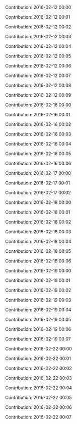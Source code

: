 Contribution: 2016-02-12 00:00

Contribution: 2016-02-12 00:01

Contribution: 2016-02-12 00:02

Contribution: 2016-02-12 00:03

Contribution: 2016-02-12 00:04

Contribution: 2016-02-12 00:05

Contribution: 2016-02-12 00:06

Contribution: 2016-02-12 00:07

Contribution: 2016-02-12 00:08

Contribution: 2016-02-12 00:09

Contribution: 2016-02-16 00:00

Contribution: 2016-02-16 00:01

Contribution: 2016-02-16 00:02

Contribution: 2016-02-16 00:03

Contribution: 2016-02-16 00:04

Contribution: 2016-02-16 00:05

Contribution: 2016-02-16 00:06

Contribution: 2016-02-17 00:00

Contribution: 2016-02-17 00:01

Contribution: 2016-02-17 00:02

Contribution: 2016-02-18 00:00

Contribution: 2016-02-18 00:01

Contribution: 2016-02-18 00:02

Contribution: 2016-02-18 00:03

Contribution: 2016-02-18 00:04

Contribution: 2016-02-18 00:05

Contribution: 2016-02-18 00:06

Contribution: 2016-02-19 00:00

Contribution: 2016-02-19 00:01

Contribution: 2016-02-19 00:02

Contribution: 2016-02-19 00:03

Contribution: 2016-02-19 00:04

Contribution: 2016-02-19 00:05

Contribution: 2016-02-19 00:06

Contribution: 2016-02-19 00:07

Contribution: 2016-02-22 00:00

Contribution: 2016-02-22 00:01

Contribution: 2016-02-22 00:02

Contribution: 2016-02-22 00:03

Contribution: 2016-02-22 00:04

Contribution: 2016-02-22 00:05

Contribution: 2016-02-22 00:06

Contribution: 2016-02-22 00:07

